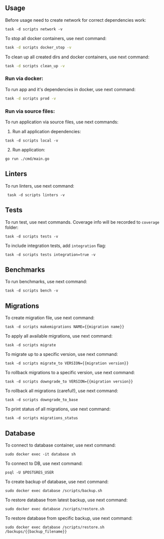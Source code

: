 ## Usage

Before usage need to create network for correct dependencies work:

```shell
task -d scripts network -v
```

To stop all docker containers,
use next command:

```bash
task -d scripts docker_stop -v
```

To clean up all created dirs and docker containers,
use next command:

```bash
task -d scripts clean_up -v
```

### Run via docker:

To run app and it's dependencies in docker, use next command:

```bash
task -d scripts prod -v
```

### Run via source files:

To run application via source files, use next commands:

1) Run all application dependencies:

```shell
task -d scripts local -v
```

2) Run application:

```shell
go run ./cmd/main.go
```

## Linters

To run linters, use next command:

```shell
 task -d scripts linters -v
```

## Tests

To run test, use next commands. Coverage info will be
recorded to ```coverage``` folder:

```shell
task -d scripts tests -v
```

To include integration tests, add `integration` flag:

```shell
task -d scripts tests integration=true -v
```

## Benchmarks

To run benchmarks, use next command:

```shell
task -d scripts bench -v
```

## Migrations

To create migration file, use next command:

```shell
task -d scripts makemigrations NAME={{migration name}}
```

To apply all available migrations, use next command:

```shell
task -d scripts migrate
```

To migrate up to a specific version, use next command:

```shell
task -d scripts migrate_to VERSION={{migration version}}
```

To rollback migrations to a specific version, use next command:

```shell
task -d scripts downgrade_to VERSION={{migration version}}
```

To rollback all migrations (careful!), use next command:

```shell
task -d scripts downgrade_to_base
```

To print status of all migrations, use next command:

```shell
task -d scripts migrations_status
```

## Database

To connect to database container, use next command:

```shell
sudo docker exec -it database sh
```

To connect to DB, use next command:

```shell
psql -U $POSTGRES_USER
```

To create backup of database, use next command:

```shell
sudo docker exec database /scripts/backup.sh
```

To restore database from latest backup, use next command:

```shell
sudo docker exec database /scripts/restore.sh
```

To restore database from specific backup, use next command:

```shell
sudo docker exec database /scripts/restore.sh /backups/{{backup_filename}}
```
